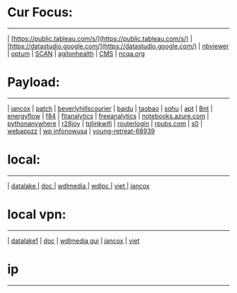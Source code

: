 # Cur Focus:
----
| [https://public.tableau.com/s/](https://public.tableau.com/s/)
| [https://datastudio.google.com/](https://datastudio.google.com/)
| [nbviewer](https://nbviewer.jupyter.org/github/zw9/z)
| [optum](https://www.optum.com)
| [SCAN](https://www.scanhealthplan.com)
| [agilonhealth](https://www.agilonhealth.com)
| [CMS](https://www.cms.gov)
| [ncqa.org](https://www.ncqa.org)

# Payload:
----
| [jancox](http://translate.google.com/translate?sl=authttpso&tl=vi&u=http://jancox.com)
| [patch](http://translate.google.com/translate?sl=authttpso&tl=vi&u=http://patch.com/california/beverlyhills)
| [beverlyhillscourier](http://translate.google.com/translate?sl=authttpso&tl=vi&u=http://beverlyhillscourier.com)
| [baidu](http://translate.google.com/translate?sl=authttpso&tl=vi&u=http://baidu.com)
| [taobao](http://translate.google.com/translate?sl=authttpso&tl=vi&u=http://taobao.com)
| [sohu](http://translate.google.com/translate?sl=authttpso&tl=vi&u=http://sohu.com)
| [apt](http://translate.google.com/translate?sl=authttpso&tl=vi&u=http://apt.getenjoyment.net)
| [Bnt](http://translate.google.com/translate?sl=authttpso&tl=vi&u=http://Bnt.rf.gd)
| [energyflow](http://translate.google.com/translate?sl=authttpso&tl=vi&u=http://energyflow.000webhostapp.com)
| [f84](http://translate.google.com/translate?sl=authttpso&tl=vi&u=http://f84.epizy.com)
| [fitanalytics](http://translate.google.com/translate?sl=authttpso&tl=vi&u=http://fitanalytics.000webhostapp.com)
| [freeanalytics](http://translate.google.com/translate?sl=authttpso&tl=vi&u=http://freeanalytics.000webhostapp.com)
| [notebooks.azure.com](https://notebooks.azure.com/readerweb)
| [pythonanywhere](https://zzz.pythonanywhere.com)
| [r28joy](https://r28joy.herokuapp.com)
| [tplinkwifi](http://tplinkwifi.net/)
| [routerlogin](http://www.routerlogin.com)
| [rpubs.com](https://rpubs.com/Atang148)
| [s0](http://bnt.rf.gd/z0)
| [webappzz](http://translate.google.com/translate?sl=authttpso&tl=vi&u=http://webappzz.somee.com)
| [wp infonowusa](hhttp://translate.google.com/translate?sl=authttpso&tl=vi&u=https://infonowusa.wordpress.com)
| [young-retreat-68939](https://young-retreat-68939.herokuapp.com)

# local:
----
| [ datalake ](http://translate.google.com/translate?sl=authttpso&tl=vi&u=http://wdlmedia.local/datalake1) 
| [ doc ](http://wdlmedia.local/doc) 
| [wdlmedia ](http://wdlmedia.local/) 
| [wdlpc ](http://wdlmedia.local) 
| [ viet ](http://wdlmedia.local/viet) 
| [ jancox ](http://wdlmedia.local/jancox_)

# local vpn:
----
| [ datalake1](http://wdlmedia/datalake1)
| [ doc](http://wdlmedia/doc)
| [wdlmedia gui](http://wdlmedia/)
| [ jancox](http://wdlmedia/jancox_)
| [ viet ](http://wdlmedia/viet)
# ip
----

